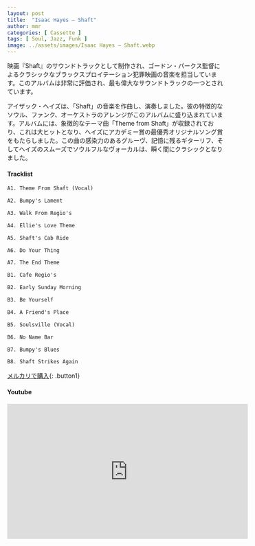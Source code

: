 ```yaml
---
layout: post
title:  "Isaac Hayes – Shaft"
author: mmr
categories: [ Cassette ]
tags: [ Soul, Jazz, Funk ]
image: ../assets/images/Isaac Hayes – Shaft.webp
---
```


映画『Shaft』のサウンドトラックとして制作され、ゴードン・パークス監督によるクラシックなブラックスプロイテーション犯罪映画の音楽を担当しています。このアルバムは非常に評価され、最も偉大なサウンドトラックの一つとされています。

アイザック・ヘイズは、「Shaft」の音楽を作曲し、演奏しました。彼の特徴的なソウル、ファンク、オーケストラのアレンジがこのアルバムに盛り込まれています。アルバムには、象徴的なテーマ曲「Theme from Shaft」が収録されており、これは大ヒットとなり、ヘイズにアカデミー賞の最優秀オリジナルソング賞をもたらしました。この曲の感染力のあるグルーヴ、記憶に残るギターリフ、そしてヘイズのスムーズでソウルフルなヴォーカルは、瞬く間にクラシックとなりました。

#### Tracklist
```md
A1. Theme From Shaft (Vocal)

A2. Bumpy's Lament

A3. Walk From Regio's

A4. Ellie's Love Theme

A5. Shaft's Cab Ride

A6. Do Your Thing

A7. The End Theme

B1. Cafe Regio's

B2. Early Sunday Morning

B3. Be Yourself

B4. A Friend's Place

B5. Soulsville (Vocal)

B6. No Name Bar

B7. Bumpy's Blues

B8. Shaft Strikes Again
```

[メルカリで購入](https://jp.mercari.com/item/m61703287444?afid=6142608987){: .button1}

#### Youtube
<iframe width="560" height="315" src="https://www.youtube.com/embed/lvIML3brZPA?si=is_xT6WtKMVrun2B" title="YouTube video player" frameborder="0" allow="accelerometer; autoplay; clipboard-write; encrypted-media; gyroscope; picture-in-picture; web-share" referrerpolicy="strict-origin-when-cross-origin" allowfullscreen></iframe>